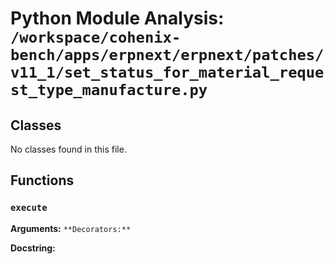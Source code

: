 # Python Module Analysis: `/workspace/cohenix-bench/apps/erpnext/erpnext/patches/v11_1/set_status_for_material_request_type_manufacture.py`

## Classes

No classes found in this file.


## Functions

### `execute`
**Arguments:** ``
**Decorators:** ``

**Docstring:**
```

```

